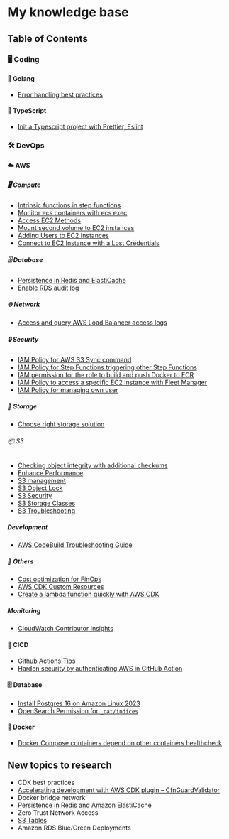 # My knowledge base

## Table of Contents

### 🖥️ Coding

#### 🐹 Golang

- [Error handling best practices](./code/golang/error-handling-best-practices.md)

#### 📝 TypeScript

- [Init a Typescript project with Prettier, Eslint](./code/typescript/init-project.md)

### 🛠️ DevOps

#### ☁️ AWS

##### 🖥️ Compute

- [Intrinsic functions in step functions](./devops/aws/compute/step-function/intrinsic-functions-in-step-functions.md)
- [Monitor ecs containers with ecs exec](./devops/aws/compute/ecs/monitor-ecs-containers-with-ecs-exec.md)
- [Access EC2 Methods](./devops/aws/compute/ec2/connect-ec2-methods.md)
- [Mount second volume to EC2 instances](./devops/aws/compute/ec2/mount-second-volume.md)
- [Adding Users to EC2 Instances](./devops/aws/compute/ec2/add-user.md)
- [Connect to EC2 Instance with a Lost Credentials](./devops/aws/compute/ec2/lost-ec2-credentials.md)

##### 🗄️ Database

- [Persistence in Redis and ElastiCache](./devops/aws/database/elasticache/persistence.md)
- [Enable RDS audit log](./devops/aws/database/rds/enable-rds-audit-log.md)

##### 🌐 Network

- [Access and query AWS Load Balancer access logs](./devops/aws/network/access-and-query-aws-load-balancer-access-logs.md)

##### 🔒 Security

- [IAM Policy for AWS S3 Sync command](./devops/aws/security/iam-policy-for-aws-s3-sync.md)
- [IAM Policy for Step Functions triggering other Step Functions](./devops/aws/security/iam-policy-for-step-functions-triggering-other-step-functions.md)
- [IAM permission for the role to build and push Docker to ECR](./devops/aws/security/iam-policy-for-the-role-to-build-and-push-docker-to-ecr.md)
- [IAM Policy to access a specific EC2 instance with Fleet Manager](./devops/aws/security/iam-policy-to-access-fleet-manager.md)
- [IAM Policy for managing own user](./devops/aws/security/iam-policy-to-manage-own-user.md)

##### 💾 Storage

- [Choose right storage solution](./devops/aws/storage/choose-right-storage-solution.md)

###### 📦 S3

- [Checking object integrity with additional checkums](./devops/aws/storage/s3/checkobject-integrity.md)
- [Enhance Performance](./devops/aws/storage/s3/enhance-performance.md)
- [S3 management](./devops/aws/storage/s3/management.md)
- [S3 Object Lock](./devops/aws/storage/s3/object-lock.md)
- [S3 Security](./devops/aws/storage/s3/security.md)
- [S3 Storage Classes](./devops/aws/storage/s3/storage-classes.md)
- [S3 Troubleshooting](./devops/aws/storage/s3/troubleshooting.md)

##### Development

- [AWS CodeBuild Troubleshooting Guide](./devops/aws/development/codebuild-troubleshooting.md)

##### 📌 Others

- [Cost optimization for FinOps](./devops/aws/others/cost-optimization-for-finops.md)
- [AWS CDK Custom Resources](./devops/aws/others/cdk-custom-resources.md)
- [Create a lambda function quickly with AWS CDK](./devops/aws/others/quickly-create-lambda-cdk.md)

##### Monitoring

- [CloudWatch Contributor Insights](./devops/aws/monitoring/cloudwatch/contributor-insights.md)

#### 🔄 CICD

- [Github Actions Tips](./devops/cicd/github-actions-tips.md)
- [Harden security by authenticating AWS in GitHub Action](./devops/cicd/harden-security-aws-github-oidc.md)

#### 🗄️ Database

- [Install Postgres 16 on Amazon Linux 2023](./devops/database/install-postgres-16-on-amazon-linux-2023.md)
- [OpenSearch Permission for `_cat/indices`](./devops/database/opensearch-cat-indices-permission.md)

#### 🐳 Docker

- [Docker Compose containers depend on other containers healthcheck](./devops/docker/docker-compose-containers-depend-on-other-containers.md)

## New topics to research

- CDK best practices
- [Accelerating development with AWS CDK plugin – CfnGuardValidator](https://aws.amazon.com/blogs/mt/accelerating-development-with-aws-cdk-plugin-cfnguardvalidator/)
- Docker bridge network
- [Persistence in Redis and Amazon ElastiCache](https://lipanski.com/posts/persistence-in-elasticache-redis)
- Zero Trust Network Access
- [S3 Tables](https://aws.amazon.com/s3/features/tables/)
- Amazon RDS Blue/Green Deployments
